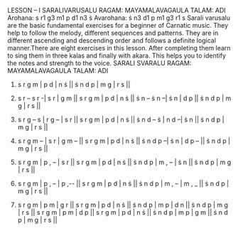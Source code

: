 LESSON – I 
SARALIVARUSALU 
RAGAM: MAYAMALAVAGAULA 
TALAM: ADI 
Arohana: s r1 g3 m1 p d1 n3 ṡ 
Avarohana: ṡ n3 d1 p m1 g3 r1 s 
Sarali varusalu are the basic fundamental exercises for a beginner of Carnatic music. They help to follow the melody, different sequences and patterns. They are in different ascending and descending order and follows a definite logical manner.There are eight exercises in this lesson. After completing them learn to sing them in three kalas and finally with akara. This helps you to identify the notes and strength to the voice. 
SARALI SVARALU 
RAGAM: MAYAMALAVAGAULA 
TALAM: ADI 
1.	s r g m | 	p d | 	n ṡ ||  ṡ n d p | 	m g | 	r s || 
  	 	 
2.	s r – s r -| 	s r | 	g m ||  s r g m | 	p d | 	n ṡ ||  ṡ n – ṡ n –| 	ṡ n | 	d p ||  ṡ n d p | 	m g | 	r s || 
  	 	 
3.	s r g – s | 	r g – | 	s r ||  s r g m | 	p d | 	n ṡ ||  ṡ n d – ṡ | 	n d –| 	ṡ n ||  ṡ n d p | 	m g | 	r s || 
  	 	 
4.	s r g m – | 	s r | 	g m – ||  s r g m | 	p d | 	n ṡ ||  ṡ n d p –| 	ṡ n | 	d p – ||  ṡ n d p | 	m g | 	r s || 
5.	s r g m | 	p , – | 	s r ||  s r g m | 	p d | 	n ṡ ||  ṡ n d p | 	m , – | 	ṡ n ||  ṡ n d p | 	m g | 	r s || 
  	 	 
6.	s r g m | 	p , – | 	p ,-- ||  s r g m | 	p d | 	n ṡ ||  ṡ n d p | 	m , – | 	m , _ ||  ṡ n d p | 	m g | 	r s || 
  	 	 
7.	s r g m | 	p m | 	g r ||  s r g m | 	p d | 	n ṡ ||  ṡ n d p | 	m p | 	d n ||  ṡ n d p | 	m g | 	r s ||  s r g m | 	p m | 	d p ||  s r g m | 	p d | 	n ṡ ||  ṡ n d p | 	m p | 	g m ||  ṡ n d p | 	m g | 	r s || 
